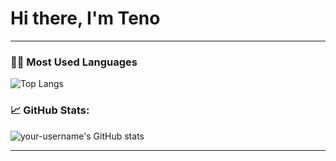 # Hi there, I'm Teno 


---

### 🧑‍💻 Most Used Languages

![Top Langs](https://github-readme-stats.vercel.app/api/top-langs/?username=your-username&layout=compact&theme=default)


### 📈 GitHub Stats:
![your-username's GitHub stats](https://github-readme-stats.vercel.app/api?username=your-username&show_icons=true&theme=default)

---
